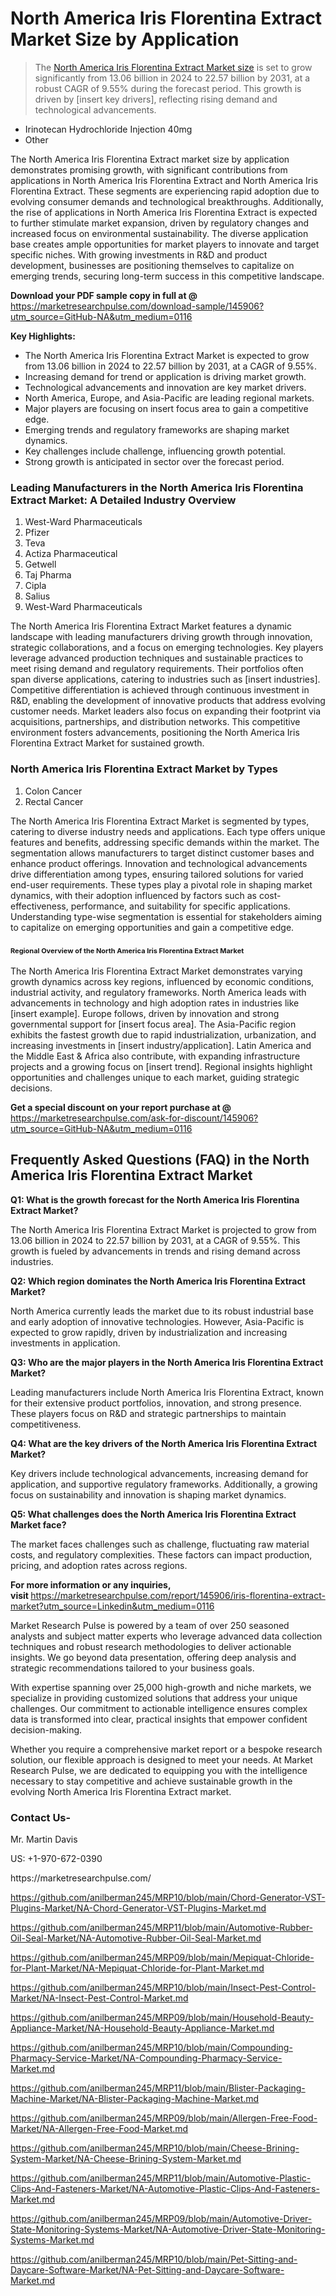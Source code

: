 <h1>North America Iris Florentina Extract Market&nbsp;Size by Application</h1><blockquote><p>The <a href="https://marketresearchpulse.com/download-sample/145906?utm_source=GitHub-NA&amp;utm_medium=0116">North America Iris Florentina Extract Market size</a> is set to grow significantly from 13.06 billion in 2024 to 22.57 billion by 2031, at a robust CAGR of 9.55% during the forecast period. This growth is driven by [insert key drivers], reflecting rising demand and technological advancements.</p></blockquote><ul><li>Irinotecan Hydrochloride Injection 40mg <li> Other</li></ul><p>The North America Iris Florentina Extract market size by application demonstrates promising growth, with significant contributions from applications in North America Iris Florentina Extract and North America Iris Florentina Extract. These segments are experiencing rapid adoption due to evolving consumer demands and technological breakthroughs. Additionally, the rise of applications in North America Iris Florentina Extract is expected to further stimulate market expansion, driven by regulatory changes and increased focus on environmental sustainability. The diverse application base creates ample opportunities for market players to innovate and target specific niches. With growing investments in R&D and product development, businesses are positioning themselves to capitalize on emerging trends, securing long-term success in this competitive landscape.</p><p><strong>Download your PDF sample copy in full at @ </strong><a href="https://marketresearchpulse.com/download-sample/145906?utm_source=GitHub-NA&amp;utm_medium=0116">https://marketresearchpulse.com/download-sample/145906?utm_source=GitHub-NA&amp;utm_medium=0116</a></p><p><strong>Key Highlights: </strong></p><ul><li>The North America Iris Florentina Extract Market is expected to grow from 13.06 billion in 2024 to 22.57 billion by 2031, at a CAGR of 9.55%.</li><li>Increasing demand for trend or application is driving market growth.</li><li>Technological advancements and innovation are key market drivers.</li><li>North America, Europe, and Asia-Pacific are leading regional markets.</li><li>Major players are focusing on insert focus area to gain a competitive edge.</li><li>Emerging trends and regulatory frameworks are shaping market dynamics.</li><li>Key challenges include challenge, influencing growth potential.</li><li>Strong growth is anticipated in sector over the forecast period.</li></ul><h3>Leading Manufacturers in the North America Iris Florentina Extract Market: A Detailed Industry Overview</h3><ol><li>West-Ward Pharmaceuticals</li><li>Pfizer</li><li>Teva</li><li>Actiza Pharmaceutical</li><li>Getwell</li><li>Taj Pharma</li><li>Cipla</li><li>Salius</li><li>West-Ward Pharmaceuticals</li></ol><div class="flex max-w-full flex-col flex-grow"><div class="min-h-8 text-message flex w-full flex-col items-end gap-2 whitespace-normal break-words [.text-message+&amp;]:mt-5" dir="auto" data-message-author-role="assistant" data-message-id="fd8432e4-4910-450d-b182-61b7bfb0a01f" data-message-model-slug="gpt-4o"><div class="flex w-full flex-col gap-1 empty:hidden first:pt-[3px]"><div class="markdown prose w-full break-words dark:prose-invert light"><p>The North America Iris Florentina Extract Market features a dynamic landscape with leading manufacturers driving growth through innovation, strategic collaborations, and a focus on emerging technologies. Key players leverage advanced production techniques and sustainable practices to meet rising demand and regulatory requirements. Their portfolios often span diverse applications, catering to industries such as [insert industries]. Competitive differentiation is achieved through continuous investment in R&amp;D, enabling the development of innovative products that address evolving customer needs. Market leaders also focus on expanding their footprint via acquisitions, partnerships, and distribution networks. This competitive environment fosters advancements, positioning the North America Iris Florentina Extract Market for sustained growth.</p></div></div></div></div><h3>North America Iris Florentina Extract Market by Types</h3><ol><li>Colon Cancer <li> Rectal Cancer</li></ol><div class="flex max-w-full flex-col flex-grow"><div class="min-h-8 text-message flex w-full flex-col items-end gap-2 whitespace-normal break-words [.text-message+&amp;]:mt-5" dir="auto" data-message-author-role="assistant" data-message-id="084470be-0bb7-4664-bddf-5156b4f41249" data-message-model-slug="gpt-4o-mini"><div class="flex w-full flex-col gap-1 empty:hidden first:pt-[3px]"><div class="markdown prose w-full break-words dark:prose-invert light"><p>The North America Iris Florentina Extract Market is segmented by types, catering to diverse industry needs and applications. Each type offers unique features and benefits, addressing specific demands within the market. The segmentation allows manufacturers to target distinct customer bases and enhance product offerings. Innovation and technological advancements drive differentiation among types, ensuring tailored solutions for varied end-user requirements. These types play a pivotal role in shaping market dynamics, with their adoption influenced by factors such as cost-effectiveness, performance, and suitability for specific applications. Understanding type-wise segmentation is essential for stakeholders aiming to capitalize on emerging opportunities and gain a competitive edge.</p></div></div></div></div><h3><span style="font-size: 11px;">Regional Overview of the North America Iris Florentina Extract Market</span></h3><div class="flex max-w-full flex-col flex-grow"><div class="min-h-8 text-message flex w-full flex-col items-end gap-2 whitespace-normal break-words [.text-message+&amp;]:mt-5" dir="auto" data-message-author-role="assistant" data-message-id="e9038762-ce64-4e30-91c9-9bd413514231" data-message-model-slug="gpt-4o-mini"><div class="flex w-full flex-col gap-1 empty:hidden first:pt-[3px]"><div class="markdown prose w-full break-words dark:prose-invert light"><p>The North America Iris Florentina Extract Market demonstrates varying growth dynamics across key regions, influenced by economic conditions, industrial activity, and regulatory frameworks. North America leads with advancements in technology and high adoption rates in industries like [insert example]. Europe follows, driven by innovation and strong governmental support for [insert focus area]. The Asia-Pacific region exhibits the fastest growth due to rapid industrialization, urbanization, and increasing investments in [insert industry/application]. Latin America and the Middle East &amp; Africa also contribute, with expanding infrastructure projects and a growing focus on [insert trend]. Regional insights highlight opportunities and challenges unique to each market, guiding strategic decisions.</p></div></div></div></div><p><strong>Get a special discount on your report purchase at @ </strong><a href="https://marketresearchpulse.com/ask-for-discount/145906?utm_source=GitHub-NA&amp;utm_medium=0116">https://marketresearchpulse.com/ask-for-discount/145906?utm_source=GitHub-NA&amp;utm_medium=0116</a></p><h2>Frequently Asked Questions (FAQ) in the North America Iris Florentina Extract Market</h2><p><strong>Q1: What is the growth forecast for the North America Iris Florentina Extract Market?</strong></p><p>The North America Iris Florentina Extract Market is projected to grow from 13.06 billion in 2024 to 22.57 billion by 2031, at a CAGR of 9.55%. This growth is fueled by advancements in trends and rising demand across industries.</p><p><strong>Q2: Which region dominates the North America Iris Florentina Extract Market?</strong></p><p>North America currently leads the market due to its robust industrial base and early adoption of innovative technologies. However, Asia-Pacific is expected to grow rapidly, driven by industrialization and increasing investments in application.</p><p><strong>Q3: Who are the major players in the North America Iris Florentina Extract Market?</strong></p><p>Leading manufacturers include North America Iris Florentina Extract, known for their extensive product portfolios, innovation, and strong presence. These players focus on R&amp;D and strategic partnerships to maintain competitiveness.</p><p><strong>Q4: What are the key drivers of the North America Iris Florentina Extract Market?</strong></p><p>Key drivers include technological advancements, increasing demand for application, and supportive regulatory frameworks. Additionally, a growing focus on sustainability and innovation is shaping market dynamics.</p><p><strong>Q5: What challenges does the North America Iris Florentina Extract Market face?</strong></p><p>The market faces challenges such as challenge, fluctuating raw material costs, and regulatory complexities. These factors can impact production, pricing, and adoption rates across regions.</p><p><strong>For more information or any inquiries, visit&nbsp;</strong><a href="https://marketresearchpulse.com/report/145906/iris-florentina-extract-market?utm_source=Linkedin&utm_medium=0116">https://marketresearchpulse.com/report/145906/iris-florentina-extract-market?utm_source=Linkedin&utm_medium=0116</a></p><p>Market Research Pulse is powered by a team of over 250 seasoned analysts and subject matter experts who leverage advanced data collection techniques and robust research methodologies to deliver actionable insights. We go beyond data presentation, offering deep analysis and strategic recommendations tailored to your business goals.</p><p>With expertise spanning over 25,000 high-growth and niche markets, we specialize in providing customized solutions that address your unique challenges. Our commitment to actionable intelligence ensures complex data is transformed into clear, practical insights that empower confident decision-making.</p><p>Whether you require a comprehensive market report or a bespoke research solution, our flexible approach is designed to meet your needs. At Market Research Pulse, we are dedicated to equipping you with the intelligence necessary to stay competitive and achieve sustainable growth in the evolving North America Iris Florentina Extract market.</p><h3><strong>Contact Us-</strong></h3><p>Mr. Martin Davis</p><p>US: +1-970-672-0390</p><p>https://marketresearchpulse.com/</p><p><a href="https://github.com/anilberman245/MRP10/blob/main/Chord-Generator-VST-Plugins-Market/NA-Chord-Generator-VST-Plugins-Market.md">https://github.com/anilberman245/MRP10/blob/main/Chord-Generator-VST-Plugins-Market/NA-Chord-Generator-VST-Plugins-Market.md</a></p><p><a href="https://github.com/anilberman245/MRP11/blob/main/Automotive-Rubber-Oil-Seal-Market/NA-Automotive-Rubber-Oil-Seal-Market.md">https://github.com/anilberman245/MRP11/blob/main/Automotive-Rubber-Oil-Seal-Market/NA-Automotive-Rubber-Oil-Seal-Market.md</a></p><p><a href="https://github.com/anilberman245/MRP09/blob/main/Mepiquat-Chloride-for-Plant-Market/NA-Mepiquat-Chloride-for-Plant-Market.md">https://github.com/anilberman245/MRP09/blob/main/Mepiquat-Chloride-for-Plant-Market/NA-Mepiquat-Chloride-for-Plant-Market.md</a></p><p><a href="https://github.com/anilberman245/MRP10/blob/main/Insect-Pest-Control-Market/NA-Insect-Pest-Control-Market.md">https://github.com/anilberman245/MRP10/blob/main/Insect-Pest-Control-Market/NA-Insect-Pest-Control-Market.md</a></p><p><a href="https://github.com/anilberman245/MRP09/blob/main/Household-Beauty-Appliance-Market/NA-Household-Beauty-Appliance-Market.md">https://github.com/anilberman245/MRP09/blob/main/Household-Beauty-Appliance-Market/NA-Household-Beauty-Appliance-Market.md</a></p><p><a href="https://github.com/anilberman245/MRP10/blob/main/Compounding-Pharmacy-Service-Market/NA-Compounding-Pharmacy-Service-Market.md">https://github.com/anilberman245/MRP10/blob/main/Compounding-Pharmacy-Service-Market/NA-Compounding-Pharmacy-Service-Market.md</a></p><p><a href="https://github.com/anilberman245/MRP11/blob/main/Blister-Packaging-Machine-Market/NA-Blister-Packaging-Machine-Market.md">https://github.com/anilberman245/MRP11/blob/main/Blister-Packaging-Machine-Market/NA-Blister-Packaging-Machine-Market.md</a></p><p><a href="https://github.com/anilberman245/MRP09/blob/main/Allergen-Free-Food-Market/NA-Allergen-Free-Food-Market.md">https://github.com/anilberman245/MRP09/blob/main/Allergen-Free-Food-Market/NA-Allergen-Free-Food-Market.md</a></p><p><a href="https://github.com/anilberman245/MRP10/blob/main/Cheese-Brining-System-Market/NA-Cheese-Brining-System-Market.md">https://github.com/anilberman245/MRP10/blob/main/Cheese-Brining-System-Market/NA-Cheese-Brining-System-Market.md</a></p><p><a href="https://github.com/anilberman245/MRP11/blob/main/Automotive-Plastic-Clips-And-Fasteners-Market/NA-Automotive-Plastic-Clips-And-Fasteners-Market.md">https://github.com/anilberman245/MRP11/blob/main/Automotive-Plastic-Clips-And-Fasteners-Market/NA-Automotive-Plastic-Clips-And-Fasteners-Market.md</a></p><p><a href="https://github.com/anilberman245/MRP09/blob/main/Automotive-Driver-State-Monitoring-Systems-Market/NA-Automotive-Driver-State-Monitoring-Systems-Market.md">https://github.com/anilberman245/MRP09/blob/main/Automotive-Driver-State-Monitoring-Systems-Market/NA-Automotive-Driver-State-Monitoring-Systems-Market.md</a></p><p><a href="https://github.com/anilberman245/MRP10/blob/main/Pet-Sitting-and-Daycare-Software-Market/NA-Pet-Sitting-and-Daycare-Software-Market.md">https://github.com/anilberman245/MRP10/blob/main/Pet-Sitting-and-Daycare-Software-Market/NA-Pet-Sitting-and-Daycare-Software-Market.md</a></p>
